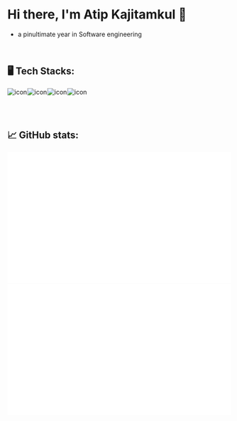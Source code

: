 # Hi there, I'm Atip Kajitamkul 👋
* a pinultimate year in Software engineering
<br>

## 🖥️ Tech Stacks:
<div style="display: flex; align-items: flex-start;"><img src="https://techstack-generator.vercel.app/python-icon.svg" alt="icon" width="45" height="45" /><img src="https://techstack-generator.vercel.app/java-icon.svg" alt="icon" width="45" height="45" /><img src="https://techstack-generator.vercel.app/cpp-icon.svg" alt="icon" width="45" height="45" /><img src="https://techstack-generator.vercel.app/github-icon.svg" alt="icon" width="45" height="45" /></div>
<br>

##  📈 GitHub stats:
![](https://raw.githubusercontent.com/Audio431/github-stats/master/generated/overview.svg)
<br>
![](https://raw.githubusercontent.com/Audio431/github-stats/master/generated/languages.svg)
